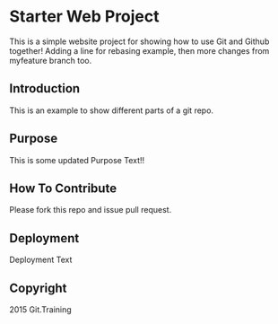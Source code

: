 # Starter Web Project

This is a simple website project for showing how to use Git and Github together! Adding a line for rebasing example, then more changes from myfeature branch too.

## Introduction

This is an example to show different parts of a git repo.

## Purpose

This is some updated Purpose Text!!

## How To Contribute

Please fork this repo and issue pull request.

## Deployment

Deployment Text

## Copyright

2015 Git.Training

